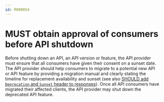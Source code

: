```yaml
---
id: R000054
---
```


# MUST obtain approval of consumers before API shutdown

Before shutting down an API, an API version or feature, the API provider must ensure that all consumers have given their consent on a sunset date.
The API provider should help consumers to migrate to a potential new API or API feature by providing a migration manual and clearly stating the timeline for replacement availability and sunset (see also [SHOULD add `Deprecation` and `Sunset` header to responses](/guidelines/r000069)).
Once all API consumers have migrated their affected clients, the API provider may shut down the deprecated API feature.

